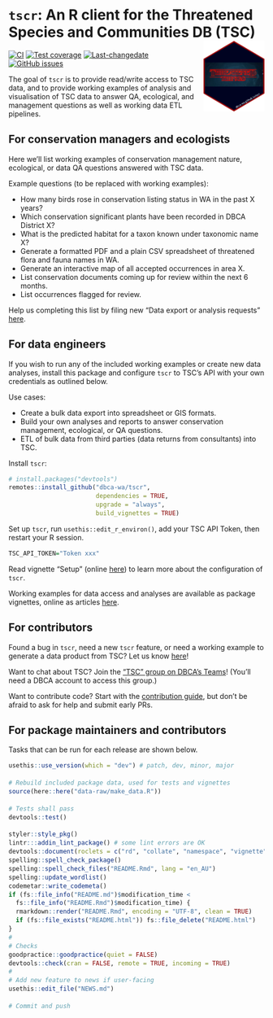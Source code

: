 
<!-- README.md is generated from README.Rmd. Please edit that file -->

# `tscr`: An R client for the Threatened Species and Communities DB (TSC) <img src="man/figures/tscr_logo.png" align="right" alt="tscr logo" width="120" />

<!-- badges: start -->

[![CI](https://github.com/dbca-wa/tscr/workflows/tic/badge.svg)](https://github.com/dbca-wa/tscr/actions)
[![Test
coverage](https://codecov.io/gh/dbca-wa/tscr/branch/master/graph/badge.svg)](https://codecov.io/gh/dbca-wa/tscr?branch=master)
[![Last-changedate](https://img.shields.io/github/last-commit/dbca-wa/tscr.svg)](https://github.com/dbca-wa/tscr/commits/master)
[![GitHub
issues](https://img.shields.io/github/issues/dbca-wa/tscr.svg?style=popout)](https://github.com/dbca-wa/tscr/issues)
<!-- badges: end -->

The goal of `tscr` is to provide read/write access to TSC data, and to
provide working examples of analysis and visualisation of TSC data to
answer QA, ecological, and management questions as well as working data
ETL pipelines.

## For conservation managers and ecologists

Here we’ll list working examples of conservation management nature,
ecological, or data QA questions answered with TSC data.

Example questions (to be replaced with working examples):

-   How many birds rose in conservation listing status in WA in the past
    X years?
-   Which conservation significant plants have been recorded in DBCA
    District X?
-   What is the predicted habitat for a taxon known under taxonomic name
    X?
-   Generate a formatted PDF and a plain CSV spreadsheet of threatened
    flora and fauna names in WA.
-   Generate an interactive map of all accepted occurrences in area X.
-   List conservation documents coming up for review within the next 6
    months.
-   List occurrences flagged for review.

Help us completing this list by filing new “Data export or analysis
requests” [here](https://github.com/dbca-wa/tscr/issues/new/choose).

## For data engineers

If you wish to run any of the included working examples or create new
data analyses, install this package and configure `tscr` to TSC’s API
with your own credentials as outlined below.

Use cases:

-   Create a bulk data export into spreadsheet or GIS formats.
-   Build your own analyses and reports to answer conservation
    management, ecological, or QA questions.
-   ETL of bulk data from third parties (data returns from consultants)
    into TSC.

Install `tscr`:

``` r
# install.packages("devtools")
remotes::install_github("dbca-wa/tscr", 
                        dependencies = TRUE, 
                        upgrade = "always",
                        build_vignettes = TRUE)
```

Set up `tscr`, run `usethis::edit_r_environ()`, add your TSC API Token,
then restart your R session.

``` r
TSC_API_TOKEN="Token xxx"
```

Read vignette “Setup” (online
[here](https://dbca-wa.github.io/tscr/articles/setup.html)) to learn
more about the configuration of `tscr`.

Working examples for data access and analyses are available as package
vignettes, online as articles
[here](https://dbca-wa.github.io/tscr/index.html).

## For contributors

Found a bug in `tscr`, need a new `tscr` feature, or need a working
example to generate a data product from TSC? Let us know
[here](https://github.com/dbca-wa/tscr/issues/new/choose)!

Want to chat about TSC? Join the [“TSC” group on DBCA’s
Teams](https://teams.microsoft.com/l/channel/19%3a20412eea61c949e59460ece939a128cd%40thread.tacv2/General?groupId=920e28d1-f344-429d-a2cb-613103a99b9e&tenantId=7b934664-cdcf-4e28-a3ee-1a5bcca0a1b6)!
(You’ll need a DBCA account to access this group.)

Want to contribute code? Start with the [contribution
guide](https://dbca-wa.github.io/tscr/CONTRIBUTING.html), but don’t be
afraid to ask for help and submit early PRs.

## For package maintainers and contributors

Tasks that can be run for each release are shown below.

``` r
usethis::use_version(which = "dev") # patch, dev, minor, major

# Rebuild included package data, used for tests and vignettes
source(here::here("data-raw/make_data.R"))

# Tests shall pass
devtools::test()

styler::style_pkg()
lintr:::addin_lint_package() # some lint errors are OK
devtools::document(roclets = c("rd", "collate", "namespace", "vignette"))
spelling::spell_check_package()
spelling::spell_check_files("README.Rmd", lang = "en_AU")
spelling::update_wordlist()
codemetar::write_codemeta()
if (fs::file_info("README.md")$modification_time <
  fs::file_info("README.Rmd")$modification_time) {
  rmarkdown::render("README.Rmd", encoding = "UTF-8", clean = TRUE)
  if (fs::file_exists("README.html")) fs::file_delete("README.html")
}
#
# Checks
goodpractice::goodpractice(quiet = FALSE)
devtools::check(cran = FALSE, remote = TRUE, incoming = TRUE)
#
# Add new feature to news if user-facing
usethis::edit_file("NEWS.md")

# Commit and push
```
